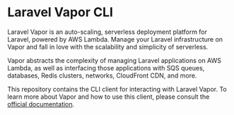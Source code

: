 # Laravel Vapor CLI

Laravel Vapor is an auto-scaling, serverless deployment platform for Laravel, powered by AWS Lambda. Manage your Laravel infrastructure on Vapor and fall in love with the scalability and simplicity of serverless.

Vapor abstracts the complexity of managing Laravel applications on AWS Lambda, as well as interfacing those applications with SQS queues, databases, Redis clusters, networks, CloudFront CDN, and more.

This repository contains the CLI client for interacting with Laravel Vapor. To learn more about Vapor and how to use this client, please consult the [official documentation](https://docs.vapor.build).
